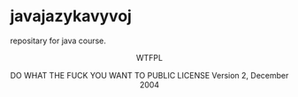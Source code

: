 # javajazykavyvoj
repositary for java  course.
<br>
<center>
<a href="http://www.wtfpl.net/"><img
       src="http://www.wtfpl.net/wp-content/uploads/2012/12/wtfpl-badge-4.png"
       width="80" height="15" alt="WTFPL" /></a>    </center> <br><center>
        DO WHAT THE FUCK YOU WANT TO PUBLIC LICENSE 
                    Version 2, December 2004  </center>
